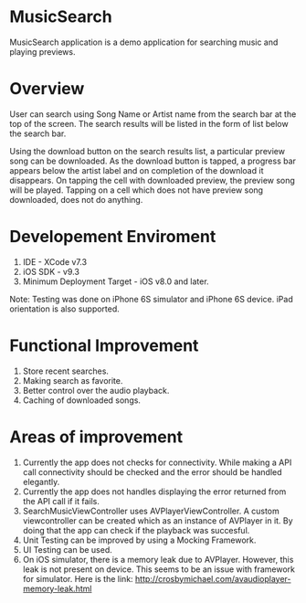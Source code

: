 # MusicSearch
MusicSearch application is a demo application for searching music and playing previews.

Overview
=========================
User can search using Song Name or Artist name from the search bar at the top of the screen. The search results will be listed in the form of list below the search bar.

Using the download button on the search results list, a particular preview song can be downloaded. As the download button is tapped, a progress bar appears below the artist label and on completion of the download it disappears. On tapping the cell with downloaded preview, the preview song will be played. Tapping on a cell which does not have preview song downloaded, does not do anything.

Developement Enviroment
=========================

1. IDE - XCode v7.3
2. iOS SDK - v9.3
3. Minimum Deployment Target - iOS v8.0 and later.

Note: Testing was done on iPhone 6S simulator and iPhone 6S device. iPad orientation is also supported.

Functional Improvement
=========================
1. Store recent searches.
2. Making search as favorite.
3. Better control over the audio playback.
4. Caching of downloaded songs.

Areas of improvement
=========================

1. Currently the app does not checks for connectivity. While making a API call connectivity should be checked and the error should be handled elegantly.
2. Currently the app does not handles displaying the error returned from the API call if it fails.
3. SearchMusicViewController uses AVPlayerViewController. A custom viewcontroller can be created which as an instance of AVPlayer in it. By doing that the app can check if the playback was succesful.
4. Unit Testing can be improved by using a Mocking Framework.
5. UI Testing can be used.
6. On iOS simulator, there is a memory leak due to AVPlayer. However, this leak is not present on device. This seems to be an issue with framework for simulator. Here is the link: http://crosbymichael.com/avaudioplayer-memory-leak.html

